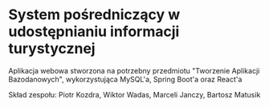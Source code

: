 # System pośredniczący w udostępnianiu informacji turystycznej
Aplikacja webowa stworzona na potrzebny przedmiotu "Tworzenie Aplikacji Bazodanowych", wykorzystująca MySQL'a, Spring Boot'a oraz React'a

Skład zespołu: Piotr Kozdra, Wiktor Wadas, Marceli Janczy, Bartosz Matusik
